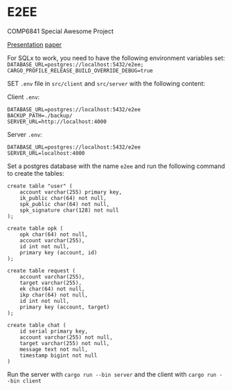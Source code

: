 # E2EE
COMP6841 Special Awesome Project

[Presentation](https://youtu.be/o6H-fr7C9h4)
[paper](./paper/paper.pdf)

For SQLx to work, you need to have the following environment variables set:
`
DATABASE_URL=postgres://localhost:5432/e2ee;
CARGO_PROFILE_RELEASE_BUILD_OVERRIDE_DEBUG=true
`

SET `.env` file in `src/client` and `src/server` with the following content:

Client `.env`:
```
DATABASE_URL=postgres://localhost:5432/e2ee
BACKUP_PATH=./backup/
SERVER_URL=http://localhost:4000
```

Server `.env`:
```
DATABASE_URL=postgres://localhost:5432/e2ee
SERVER_URL=localhost:4000
```

Set a postgres database with the name `e2ee` and run the following command to create the tables:
```postgresql
create table "user" (
    account varchar(255) primary key,
    ik_public char(64) not null,
    spk_public char(64) not null,
    spk_signature char(128) not null
);

create table opk (
    opk char(64) not null,
    account varchar(255),
    id int not null,
    primary key (account, id)
);

create table request (
    account varchar(255),
    target varchar(255),
    ek char(64) not null,
    ikp char(64) not null,
    id int not null,
    primary key (account, target)
);

create table chat (
    id serial primary key,
    account varchar(255) not null,
    target varchar(255) not null,
    message text not null,
    timestamp bigint not null
)
```

Run the server with `cargo run --bin server` and the client with `cargo run --bin client`

